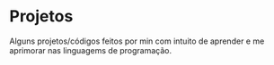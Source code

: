 # Projetos
Alguns projetos/códigos feitos por min com intuito de aprender e me aprimorar nas linguagems de programação.
